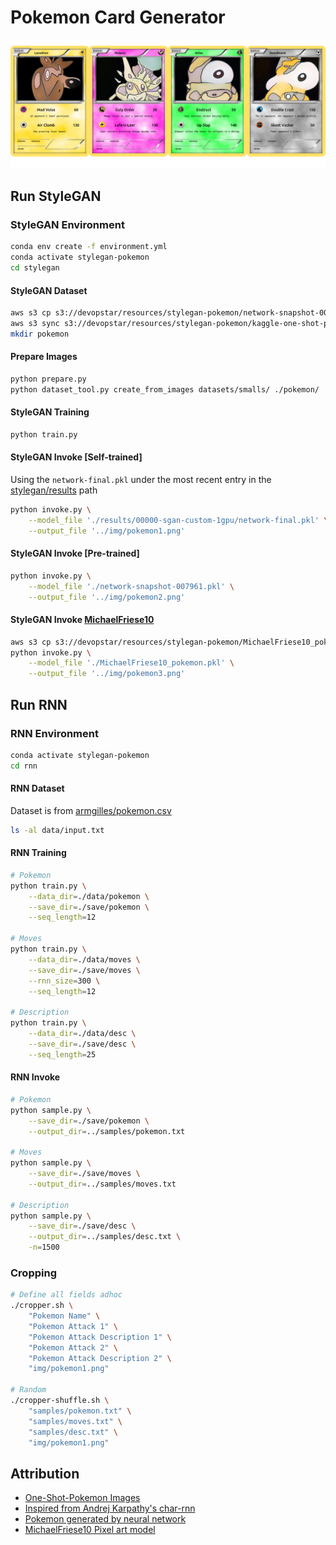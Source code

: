 # Pokemon Card Generator

![Example](samples/pokemon.png)

## Run StyleGAN

### StyleGAN Environment

```bash
conda env create -f environment.yml
conda activate stylegan-pokemon
cd stylegan
```

#### StyleGAN Dataset

```bash
aws s3 cp s3://devopstar/resources/stylegan-pokemon/network-snapshot-007961.pkl network-snapshot-007961.pkl
aws s3 sync s3://devopstar/resources/stylegan-pokemon/kaggle-one-shot-pokemon kaggle-one-shot-pokemon
mkdir pokemon
```

#### Prepare Images

```bash
python prepare.py
python dataset_tool.py create_from_images datasets/smalls/ ./pokemon/
```

#### StyleGAN Training

```bash
python train.py
```

#### StyleGAN Invoke [Self-trained]

Using the `network-final.pkl` under the most recent entry in the [stylegan/results](stylegan/results) path

```bash
python invoke.py \
    --model_file './results/00000-sgan-custom-1gpu/network-final.pkl' \
    --output_file '../img/pokemon1.png'
```

#### StyleGAN Invoke [Pre-trained]

```bash
python invoke.py \
    --model_file './network-snapshot-007961.pkl' \
    --output_file '../img/pokemon2.png'
```

#### StyleGAN Invoke [MichaelFriese10](https://twitter.com/MichaelFriese10/status/1127614400750346240)

```bash
aws s3 cp s3://devopstar/resources/stylegan-pokemon/MichaelFriese10_pokemon.pkl MichaelFriese10_pokemon.pkl
python invoke.py \
    --model_file './MichaelFriese10_pokemon.pkl' \
    --output_file '../img/pokemon3.png'
```

## Run RNN

### RNN Environment

```bash
conda activate stylegan-pokemon
cd rnn
```

#### RNN Dataset

Dataset is from [armgilles/pokemon.csv](https://gist.github.com/armgilles/194bcff35001e7eb53a2a8b441e8b2c6)

```bash
ls -al data/input.txt
```

#### RNN Training

```bash
# Pokemon
python train.py \
    --data_dir=./data/pokemon \
    --save_dir=./save/pokemon \
    --seq_length=12

# Moves
python train.py \
    --data_dir=./data/moves \
    --save_dir=./save/moves \
    --rnn_size=300 \
    --seq_length=12

# Description
python train.py \
    --data_dir=./data/desc \
    --save_dir=./save/desc \
    --seq_length=25
```

#### RNN Invoke

```bash
# Pokemon
python sample.py \
    --save_dir=./save/pokemon \
    --output_dir=../samples/pokemon.txt

# Moves
python sample.py \
    --save_dir=./save/moves \
    --output_dir=../samples/moves.txt

# Description
python sample.py \
    --save_dir=./save/desc \
    --output_dir=../samples/desc.txt \
    -n=1500
```

### Cropping

```bash
# Define all fields adhoc
./cropper.sh \
    "Pokemon Name" \
    "Pokemon Attack 1" \
    "Pokemon Attack Description 1" \
    "Pokemon Attack 2" \
    "Pokemon Attack Description 2" \
    "img/pokemon1.png"

# Random
./cropper-shuffle.sh \
    "samples/pokemon.txt" \
    "samples/moves.txt" \
    "samples/desc.txt" \
    "img/pokemon1.png"
```

## Attribution

* [One-Shot-Pokemon Images](https://www.kaggle.com/aaronyin/oneshotpokemon)
* [Inspired from Andrej Karpathy's char-rnn](https://github.com/karpathy/char-rnn)
* [Pokemon generated by neural network](https://aiweirdness.com/post/147834883707/pokemon-generated-by-neural-network)
* [MichaelFriese10 Pixel art model](https://twitter.com/MichaelFriese10/status/1127614400750346240)